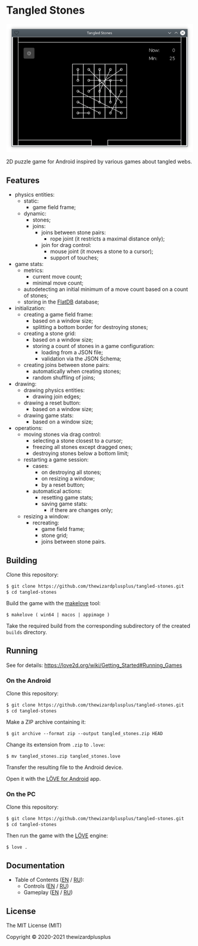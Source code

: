 # Tangled Stones

![](docs/screenshot.png)

2D puzzle game for Android inspired by various games about tangled webs.

## Features

- physics entities:
  - static:
    - game field frame;
  - dynamic:
    - stones;
    - joins:
      - joins between stone pairs:
        - rope joint (it restricts a maximal distance only);
      - join for drag control:
        - mouse joint (it moves a stone to a cursor);
        - support of touches;
- game stats:
  - metrics:
    - current move count;
    - minimal move count;
  - autodetecting an initial minimum of a move count based on a count of stones;
  - storing in the [FlatDB](https://github.com/uleelx/FlatDB) database;
- initialization:
  - creating a game field frame:
    - based on a window size;
    - splitting a bottom border for destroying stones;
  - creating a stone grid:
    - based on a window size;
    - storing a count of stones in a game configuration:
      - loading from a JSON file;
      - validation via the JSON Schema;
  - creating joins between stone pairs:
    - automatically when creating stones;
    - random shuffling of joins;
- drawing:
  - drawing physics entities:
    - drawing join edges;
  - drawing a reset button:
    - based on a window size;
  - drawing game stats:
    - based on a window size;
- operations:
  - moving stones via drag control:
    - selecting a stone closest to a cursor;
    - freezing all stones except dragged ones;
    - destroying stones below a bottom limit;
  - restarting a game session:
    - cases:
      - on destroying all stones;
      - on resizing a window;
      - by a reset button;
    - automatical actions:
      - resetting game stats;
      - saving game stats:
        - if there are changes only;
  - resizing a window:
    - recreating:
      - game field frame;
      - stone grid;
      - joins between stone pairs.

## Building

Clone this repository:

```
$ git clone https://github.com/thewizardplusplus/tangled-stones.git
$ cd tangled-stones
```

Build the game with the [makelove](https://github.com/pfirsich/makelove) tool:

```
$ makelove ( win64 | macos | appimage )
```

Take the required build from the corresponding subdirectory of the created `builds` directory.

## Running

See for details: <https://love2d.org/wiki/Getting_Started#Running_Games>

### On the Android

Clone this repository:

```
$ git clone https://github.com/thewizardplusplus/tangled-stones.git
$ cd tangled-stones
```

Make a ZIP archive containing it:

```
$ git archive --format zip --output tangled_stones.zip HEAD
```

Change its extension from `.zip` to `.love`:

```
$ mv tangled_stones.zip tangled_stones.love
```

Transfer the resulting file to the Android device.

Open it with the [LÖVE for Android](https://play.google.com/store/apps/details?id=org.love2d.android) app.

### On the PC

Clone this repository:

```
$ git clone https://github.com/thewizardplusplus/tangled-stones.git
$ cd tangled-stones
```

Then run the game with the [LÖVE](https://love2d.org/) engine:

```
$ love .
```

## Documentation

- Table of Contents ([EN](docs/README.md) / [RU](docs/README_ru.md)):
  - Controls ([EN](docs/controls.md) / [RU](docs/controls_ru.md))
  - Gameplay ([EN](docs/gameplay.md) / [RU](docs/gameplay_ru.md))

## License

The MIT License (MIT)

Copyright &copy; 2020-2021 thewizardplusplus
